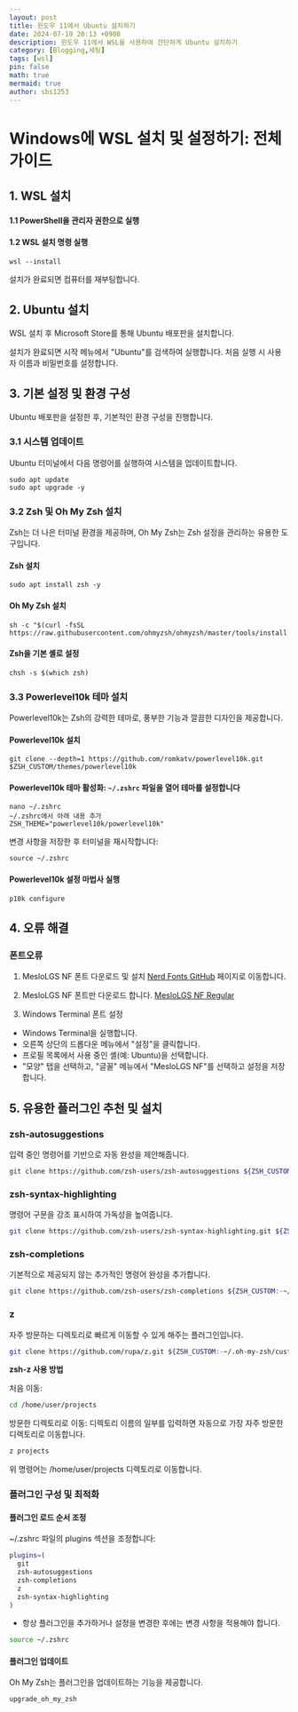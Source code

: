 ```yaml
---
layout: post
title: 윈도우 11에서 Ubuntu 설치하기
date: 2024-07-19 20:13 +0900
description: 윈도우 11에서 WSL을 사용하여 간단하게 Ubuntu 설치하기
category: [Blogging,세팅]
tags: [wsl]
pin: false
math: true
mermaid: true
author: sbs1253
---
```


# Windows에 WSL 설치 및 설정하기: 전체 가이드

## 1. WSL 설치

#### 1.1 PowerShell을 관리자 권한으로 실행

#### 1.2 WSL 설치 명령 실행

```shell
wsl --install
```

설치가 완료되면 컴퓨터를 재부팅합니다.

## 2. Ubuntu 설치

WSL 설치 후 Microsoft Store를 통해 Ubuntu 배포판을 설치합니다.

설치가 완료되면 시작 메뉴에서 "Ubuntu"를 검색하여 실행합니다. 처음 실행 시 사용자 이름과 비밀번호를 설정합니다.

## 3. 기본 설정 및 환경 구성

Ubuntu 배포판을 설정한 후, 기본적인 환경 구성을 진행합니다.

### 3.1 시스템 업데이트

Ubuntu 터미널에서 다음 명령어를 실행하여 시스템을 업데이트합니다.

```shell
sudo apt update
sudo apt upgrade -y
```

### 3.2 Zsh 및 Oh My Zsh 설치

Zsh는 더 나은 터미널 환경을 제공하며, Oh My Zsh는 Zsh 설정을 관리하는 유용한 도구입니다.

#### **Zsh 설치**

  ```shell
  sudo apt install zsh -y
  ```

#### **Oh My Zsh 설치**

  ```shell
  sh -c "$(curl -fsSL https://raw.githubusercontent.com/ohmyzsh/ohmyzsh/master/tools/install.sh)"
  ```

#### **Zsh을 기본 셸로 설정**

  ```shell
  chsh -s $(which zsh) 
  ```

### 3.3 Powerlevel10k 테마 설치

Powerlevel10k는 Zsh의 강력한 테마로, 풍부한 기능과 깔끔한 디자인을 제공합니다.

#### **Powerlevel10k 설치**

  ```shell
  git clone --depth=1 https://github.com/romkatv/powerlevel10k.git $ZSH_CUSTOM/themes/powerlevel10k 
  ```

#### **Powerlevel10k 테마 활성화**: `~/.zshrc` 파일을 열어 테마를 설정합니다

  ```shell
  nano ~/.zshrc
  ~/.zshrc에서 아래 내용 추가
  ZSH_THEME="powerlevel10k/powerlevel10k"
  ```

  변경 사항을 저장한 후 터미널을 재시작합니다:

  ```shell
  source ~/.zshrc
  ```

#### **Powerlevel10k 설정 마법사 실행**

  ```shell
  p10k configure
  ```

## 4. 오류 해결

### 폰트오류

1. MesloLGS NF 폰트 다운로드 및 설치
[Nerd Fonts GitHub](https://github.com/ryanoasis/nerd-fonts) 페이지로 이동합니다.

2. MesloLGS NF 폰트만 다운로드 합니다.
[MesloLGS NF Regular](https://github.com/romkatv/dotfiles-public/blob/master/.local/share/fonts/NerdFonts/MesloLGS%20NF%20Regular.ttf)

3. Windows Terminal 폰트 설정

- Windows Terminal을 실행합니다.
- 오른쪽 상단의 드롭다운 메뉴에서 "설정"을 클릭합니다.
- 프로필 목록에서 사용 중인 셸(예: Ubuntu)을 선택합니다.
- "모양" 탭을 선택하고, "글꼴" 메뉴에서 "MesloLGS NF"를 선택하고 설정을 저장합니다.

## 5. 유용한 플러그인 추천 및 설치

### zsh-autosuggestions

입력 중인 명령어를 기반으로 자동 완성을 제안해줍니다.

```bash
git clone https://github.com/zsh-users/zsh-autosuggestions ${ZSH_CUSTOM:-~/.oh-my-zsh/custom}/plugins/zsh-autosuggestions
```

### zsh-syntax-highlighting

명령어 구문을 강조 표시하여 가독성을 높여줍니다.

```bash
git clone https://github.com/zsh-users/zsh-syntax-highlighting.git ${ZSH_CUSTOM:-~/.oh-my-zsh/custom}/plugins/zsh-syntax-highlighting
```

### zsh-completions

기본적으로 제공되지 않는 추가적인 명령어 완성을 추가합니다.

```bash
git clone https://github.com/zsh-users/zsh-completions ${ZSH_CUSTOM:-~/.oh-my-zsh/custom}/plugins/zsh-completions
```

### z

자주 방문하는 디렉토리로 빠르게 이동할 수 있게 해주는 플러그인입니다.

```bash
git clone https://github.com/rupa/z.git ${ZSH_CUSTOM:-~/.oh-my-zsh/custom}/plugins/z
```

**zsh-z 사용 방법**

처음 이동:

```bash
cd /home/user/projects
```
방문한 디렉토리로 이동:
디렉토리 이름의 일부를 입력하면 자동으로 가장 자주 방문한 디렉토리로 이동합니다.

```bash
z projects
```

위 명령어는 /home/user/projects 디렉토리로 이동합니다.

### 플러그인 구성 및 최적화

#### 플러그인 로드 순서 조정

~/.zshrc 파일의 plugins 섹션을 조정합니다:

```bash
plugins=(
  git
  zsh-autosuggestions
  zsh-completions
  z
  zsh-syntax-highlighting
)
```

- 항상 플러그인을 추가하거나 설정을 변경한 후에는 변경 사항을 적용해야 합니다.

```bash
source ~/.zshrc
```

#### 플러그인 업데이트

Oh My Zsh는 플러그인을 업데이트하는 기능을 제공합니다.

```bash
upgrade_oh_my_zsh
```
